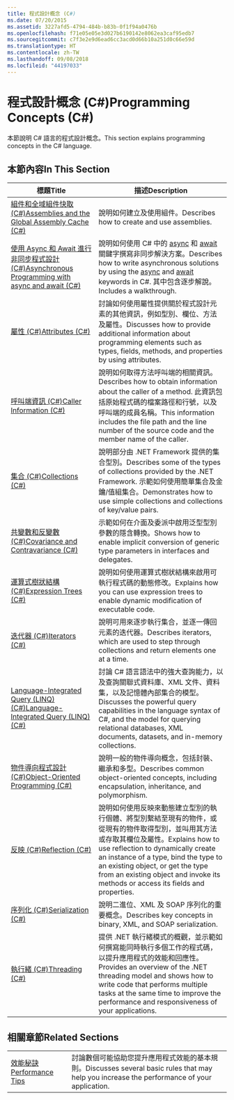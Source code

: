 ```yaml
---
title: 程式設計概念 (C#)
ms.date: 07/20/2015
ms.assetid: 3227afd5-4794-484b-b83b-0f1f94a0476b
ms.openlocfilehash: f71e05e05e3d027b6190142e8062ea3caf95edb7
ms.sourcegitcommit: c7f3e2e9d6ead6cc3acd0d66b10a251d0c66e59d
ms.translationtype: HT
ms.contentlocale: zh-TW
ms.lasthandoff: 09/08/2018
ms.locfileid: "44197033"
---
```

# <a name="programming-concepts-c"></a><span data-ttu-id="bc9c2-102">程式設計概念 (C#)</span><span class="sxs-lookup"><span data-stu-id="bc9c2-102">Programming Concepts (C#)</span></span>
<span data-ttu-id="bc9c2-103">本節說明 C# 語言的程式設計概念。</span><span class="sxs-lookup"><span data-stu-id="bc9c2-103">This section explains programming concepts in the C# language.</span></span>  
  
## <a name="in-this-section"></a><span data-ttu-id="bc9c2-104">本節內容</span><span class="sxs-lookup"><span data-stu-id="bc9c2-104">In This Section</span></span>  
  
|<span data-ttu-id="bc9c2-105">標題</span><span class="sxs-lookup"><span data-stu-id="bc9c2-105">Title</span></span>|<span data-ttu-id="bc9c2-106">描述</span><span class="sxs-lookup"><span data-stu-id="bc9c2-106">Description</span></span>|  
|-----------|-----------------|  
|[<span data-ttu-id="bc9c2-107">組件和全域組件快取 (C#)</span><span class="sxs-lookup"><span data-stu-id="bc9c2-107">Assemblies and the Global Assembly Cache (C#)</span></span>](../../../csharp/programming-guide/concepts/assemblies-gac/index.md)|<span data-ttu-id="bc9c2-108">說明如何建立及使用組件。</span><span class="sxs-lookup"><span data-stu-id="bc9c2-108">Describes how to create and use assemblies.</span></span>|  
|[<span data-ttu-id="bc9c2-109">使用 Async 和 Await 進行非同步程式設計 (C#)</span><span class="sxs-lookup"><span data-stu-id="bc9c2-109">Asynchronous Programming with async and await (C#)</span></span>](../../../csharp/programming-guide/concepts/async/index.md)|<span data-ttu-id="bc9c2-110">說明如何使用 C# 中的 [async](../../../csharp/language-reference/keywords/async.md) 和 [await](../../../csharp/language-reference/keywords/await.md) 關鍵字撰寫非同步解決方案。</span><span class="sxs-lookup"><span data-stu-id="bc9c2-110">Describes how to write asynchronous solutions by using the [async](../../../csharp/language-reference/keywords/async.md) and [await](../../../csharp/language-reference/keywords/await.md) keywords in C#.</span></span> <span data-ttu-id="bc9c2-111">其中包含逐步解說。</span><span class="sxs-lookup"><span data-stu-id="bc9c2-111">Includes a walkthrough.</span></span>|  
|[<span data-ttu-id="bc9c2-112">屬性 (C#)</span><span class="sxs-lookup"><span data-stu-id="bc9c2-112">Attributes (C#)</span></span>](../../../csharp/programming-guide/concepts/attributes/index.md)|<span data-ttu-id="bc9c2-113">討論如何使用屬性提供關於程式設計元素的其他資訊，例如型別、欄位、方法及屬性。</span><span class="sxs-lookup"><span data-stu-id="bc9c2-113">Discusses how to provide additional information about programming elements such as types, fields, methods, and properties by using attributes.</span></span>|  
|[<span data-ttu-id="bc9c2-114">呼叫端資訊 (C#)</span><span class="sxs-lookup"><span data-stu-id="bc9c2-114">Caller Information (C#)</span></span>](../../../csharp/programming-guide/concepts/caller-information.md)|<span data-ttu-id="bc9c2-115">說明如何取得方法呼叫端的相關資訊。</span><span class="sxs-lookup"><span data-stu-id="bc9c2-115">Describes how to obtain information about the caller of a method.</span></span> <span data-ttu-id="bc9c2-116">此資訊包括原始程式碼的檔案路徑和行號，以及呼叫端的成員名稱。</span><span class="sxs-lookup"><span data-stu-id="bc9c2-116">This information includes the file path and the line number of the source code and the member name of the caller.</span></span>|  
|[<span data-ttu-id="bc9c2-117">集合 (C#)</span><span class="sxs-lookup"><span data-stu-id="bc9c2-117">Collections (C#)</span></span>](../../../csharp/programming-guide/concepts/collections.md)|<span data-ttu-id="bc9c2-118">說明部分由 .NET Framework 提供的集合型別。</span><span class="sxs-lookup"><span data-stu-id="bc9c2-118">Describes some of the types of collections provided by the .NET Framework.</span></span> <span data-ttu-id="bc9c2-119">示範如何使用簡單集合及金鑰/值組集合。</span><span class="sxs-lookup"><span data-stu-id="bc9c2-119">Demonstrates how to use simple collections and collections of key/value pairs.</span></span>|  
|[<span data-ttu-id="bc9c2-120">共變數和反變數 (C#)</span><span class="sxs-lookup"><span data-stu-id="bc9c2-120">Covariance and Contravariance (C#)</span></span>](../../../csharp/programming-guide/concepts/covariance-contravariance/index.md)|<span data-ttu-id="bc9c2-121">示範如何在介面及委派中啟用泛型型別參數的隱含轉換。</span><span class="sxs-lookup"><span data-stu-id="bc9c2-121">Shows how to enable implicit conversion of generic type parameters in interfaces and delegates.</span></span>|  
|[<span data-ttu-id="bc9c2-122">運算式樹狀結構 (C#)</span><span class="sxs-lookup"><span data-stu-id="bc9c2-122">Expression Trees (C#)</span></span>](../../../csharp/programming-guide/concepts/expression-trees/index.md)|<span data-ttu-id="bc9c2-123">說明如何使用運算式樹狀結構來啟用可執行程式碼的動態修改。</span><span class="sxs-lookup"><span data-stu-id="bc9c2-123">Explains how you can use expression trees to enable dynamic modification of executable code.</span></span>|  
|[<span data-ttu-id="bc9c2-124">迭代器 (C#)</span><span class="sxs-lookup"><span data-stu-id="bc9c2-124">Iterators (C#)</span></span>](../../../csharp/programming-guide/concepts/iterators.md)|<span data-ttu-id="bc9c2-125">說明可用來逐步執行集合，並逐一傳回元素的迭代器。</span><span class="sxs-lookup"><span data-stu-id="bc9c2-125">Describes iterators, which are used to step through collections and return elements one at a time.</span></span>|  
|[<span data-ttu-id="bc9c2-126">Language-Integrated Query (LINQ) (C#)</span><span class="sxs-lookup"><span data-stu-id="bc9c2-126">Language-Integrated Query (LINQ) (C#)</span></span>](../../../csharp/programming-guide/concepts/linq/index.md)|<span data-ttu-id="bc9c2-127">討論 C# 語言語法中的強大查詢能力，以及查詢關聯式資料庫、XML 文件、資料集，以及記憶體內部集合的模型。</span><span class="sxs-lookup"><span data-stu-id="bc9c2-127">Discusses the powerful query capabilities in the language syntax of C#, and the model for querying relational databases, XML documents, datasets, and in-memory collections.</span></span>|  
|[<span data-ttu-id="bc9c2-128">物件導向程式設計 (C#)</span><span class="sxs-lookup"><span data-stu-id="bc9c2-128">Object-Oriented Programming (C#)</span></span>](../../../csharp/programming-guide/concepts/object-oriented-programming.md)|<span data-ttu-id="bc9c2-129">說明一般的物件導向概念，包括封裝、繼承和多型。</span><span class="sxs-lookup"><span data-stu-id="bc9c2-129">Describes common object-oriented concepts, including encapsulation, inheritance, and polymorphism.</span></span>|  
|[<span data-ttu-id="bc9c2-130">反映 (C#)</span><span class="sxs-lookup"><span data-stu-id="bc9c2-130">Reflection (C#)</span></span>](../../../csharp/programming-guide/concepts/reflection.md)|<span data-ttu-id="bc9c2-131">說明如何使用反映來動態建立型別的執行個體、將型別繫結至現有的物件，或從現有的物件取得型別，並叫用其方法或存取其欄位及屬性。</span><span class="sxs-lookup"><span data-stu-id="bc9c2-131">Explains how to use reflection to dynamically create an instance of a type, bind the type to an existing object, or get the type from an existing object and invoke its methods or access its fields and properties.</span></span>|  
|[<span data-ttu-id="bc9c2-132">序列化 (C#)</span><span class="sxs-lookup"><span data-stu-id="bc9c2-132">Serialization (C#)</span></span>](../../../csharp/programming-guide/concepts/serialization/index.md)|<span data-ttu-id="bc9c2-133">說明二進位、XML 及 SOAP 序列化的重要概念。</span><span class="sxs-lookup"><span data-stu-id="bc9c2-133">Describes key concepts in binary, XML, and SOAP serialization.</span></span>|  
|[<span data-ttu-id="bc9c2-134">執行緒 (C#)</span><span class="sxs-lookup"><span data-stu-id="bc9c2-134">Threading (C#)</span></span>](../../../csharp/programming-guide/concepts/threading/index.md)|<span data-ttu-id="bc9c2-135">提供 .NET 執行緒模式的概觀，並示範如何撰寫能同時執行多個工作的程式碼，以提升應用程式的效能和回應性。</span><span class="sxs-lookup"><span data-stu-id="bc9c2-135">Provides an overview of the .NET threading model and shows how to write code that performs multiple tasks at the same time to improve the performance and responsiveness of your applications.</span></span>|  
  
## <a name="related-sections"></a><span data-ttu-id="bc9c2-136">相關章節</span><span class="sxs-lookup"><span data-stu-id="bc9c2-136">Related Sections</span></span>  
  
|||  
|---|---|  
|[<span data-ttu-id="bc9c2-137">效能秘訣</span><span class="sxs-lookup"><span data-stu-id="bc9c2-137">Performance Tips</span></span>](../../../../docs/framework/performance/performance-tips.md) | <span data-ttu-id="bc9c2-138">討論數個可能協助您提升應用程式效能的基本規則。</span><span class="sxs-lookup"><span data-stu-id="bc9c2-138">Discusses several basic rules that may help you increase the performance of your application.</span></span>|
